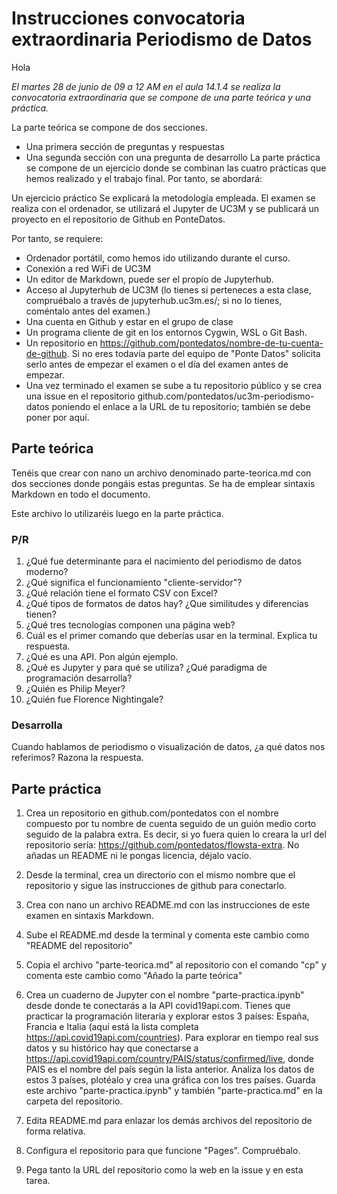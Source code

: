 # Instrucciones convocatoria extraordinaria Periodismo de Datos

Hola

*El martes 28 de junio de 09 a 12 AM en el aula 14.1.4 se realiza la convocatoria extraordinaria que se compone de una parte teórica y una práctica.*

La parte teórica se compone de dos secciones.

- Una primera sección de preguntas y respuestas
- Una segunda sección con una pregunta de desarrollo
La parte práctica se compone de un ejercicio donde se combinan las cuatro prácticas que hemos realizado y el trabajo final. Por tanto, se abordará:

Un ejercicio práctico
Se explicará la metodología empleada.
El examen se realiza con el ordenador, se utilizará el Jupyter de UC3M y se publicará un proyecto en el repositorio de Github en PonteDatos.

Por tanto, se requiere:
- Ordenador portátil, como hemos ido utilizando durante el curso.
- Conexión a red WiFi de UC3M
- Un editor de Markdown, puede ser el propio de Jupyterhub.
- Acceso al Jupyterhub de UC3M (lo tienes si perteneces a esta clase, compruébalo a través de jupyterhub.uc3m.es/; si no lo tienes, coméntalo antes del examen.)
- Una cuenta en Github y estar en el grupo de clase
- Un programa cliente de git en los entornos Cygwin, WSL o Git Bash.
- Un repositorio en https://github.com/pontedatos/nombre-de-tu-cuenta-de-github. Si no eres todavía parte del equipo de "Ponte Datos" solicita serlo antes de empezar el examen o el día del examen antes de empezar.
- Una vez terminado el examen se sube a tu repositorio público y se crea una issue en el repositorio github.com/pontedatos/uc3m-periodismo-datos poniendo el enlace a la URL de tu repositorio; también se debe poner por aquí.

## Parte teórica
Tenéis que crear con nano un archivo denominado parte-teorica.md con dos secciones donde pongáis estas preguntas. Se ha de emplear sintaxis Markdown en todo el documento.

Este archivo lo utilizaréis luego en la parte práctica.


### P/R

1. ¿Qué fue determinante para el nacimiento del periodismo de datos moderno?
2. ¿Qué significa el funcionamiento "cliente-servidor"?
3. ¿Qué relación tiene el formato CSV con Excel?
4. ¿Qué tipos de formatos de datos hay? ¿Que similitudes y diferencias tienen?
5. ¿Qué tres tecnologías componen una página web?
6. Cuál es el primer comando que deberías usar en la terminal. Explica tu respuesta.
7. ¿Qué es una API. Pon algún ejemplo.
8. ¿Qué es Jupyter y para qué se utiliza? ¿Qué paradigma de programación desarrolla?
9. ¿Quién es Philip Meyer?
10. ¿Quién fue Florence Nightingale?

### Desarrolla

Cuando hablamos de periodismo o visualización de datos, ¿a qué datos nos referimos? Razona la respuesta.

## Parte práctica

1. Crea un repositorio en github.com/pontedatos con el nombre
compuesto por tu nombre de cuenta seguido de un guión medio corto seguido de la palabra extra. Es decir, si yo fuera quien lo creara la url del repositorio sería: https://github.com/pontedatos/flowsta-extra.
No añadas un README ni le pongas licencia, déjalo vacío.

2. Desde la terminal, crea un directorio con el mismo nombre que el repositorio y sigue las instrucciones de github para conectarlo.

3. Crea con nano un archivo README.md con las instrucciones de este examen en sintaxis Markdown.

4. Sube el README.md desde la terminal y comenta este cambio como "README del repositorio"

5. Copia el archivo "parte-teorica.md" al repositorio con el comando "cp" y comenta este cambio como "Añado la parte teórica"

6. Crea un cuaderno de Jupyter con el nombre "parte-practica.ipynb" desde donde te conectarás a la API covid19api.com. Tienes que practicar la programación literaria y explorar estos 3 países: España, Francia e Italia (aquí está la lista completa https://api.covid19api.com/countries). Para explorar en tiempo real sus datos y su histórico hay que conectarse a https://api.covid19api.com/country/PAIS/status/confirmed/live, donde PAIS es el nombre del país según la lista anterior. Analiza los datos de estos 3 países, plotéalo y crea una gráfica con los tres países. Guarda este archivo "parte-practica.ipynb" y también "parte-practica.md" en la carpeta del repositorio.

7. Edita README.md para enlazar los demás archivos del repositorio de forma relativa.

8. Configura el repositorio para que funcione "Pages". Compruébalo.

9. Pega tanto la URL del repositorio como la web en la issue y en esta tarea.
